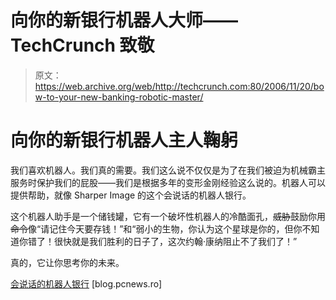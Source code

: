 # 向你的新银行机器人大师——TechCrunch 致敬

> 原文：<https://web.archive.org/web/http://techcrunch.com:80/2006/11/20/bow-to-your-new-banking-robotic-master/>

# 向你的新银行机器人主人鞠躬

我们喜欢机器人。我们真的需要。我们这么说不仅仅是为了在我们被迫为机械霸主服务时保护我们的屁股——我们是根据多年的变形金刚经验这么说的。机器人可以提供帮助，就像 Sharper Image 的这个会说话的机器人银行。

这个机器人助手是一个储钱罐，它有一个破坏性机器人的冷酷面孔，~~威胁~~鼓励你用~~命令~~像“请记住今天要存钱！”和“弱小的生物，你认为这个星球是你的，但你不知道你错了！很快就是我们胜利的日子了，这次约翰·康纳阻止不了我们了！”

真的，它让你思考你的未来。

[会说话的机器人银行](https://web.archive.org/web/20201026102029/http://blog.pcnews.ro/2006/11/16/talking-robot-bank/) [blog.pcnews.ro]
